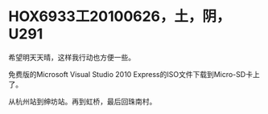 # HOX6933工20100626，土，阴，U291

希望明天天晴，这样我行动也方便一些。

免费版的Microsoft Visual Studio 2010 Express的ISO文件下载到Micro-SD卡上了。

从杭州站到绅坊站。再到虹桥，最后回珠南村。
